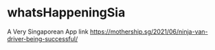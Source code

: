 # whatsHappeningSia
A Very Singaporean App
link https://mothership.sg/2021/06/ninja-van-driver-being-successful/